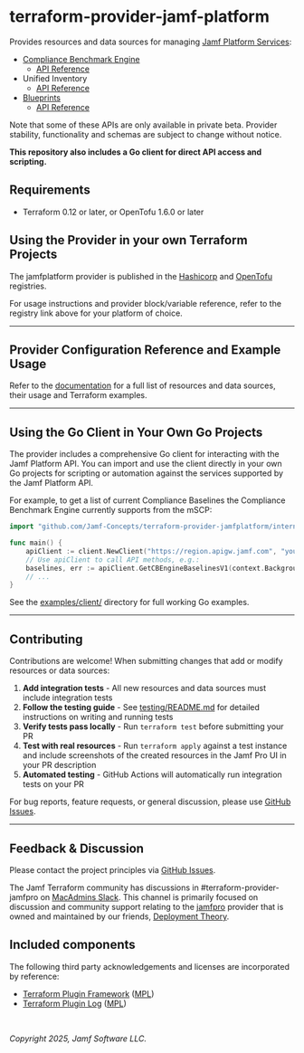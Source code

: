# terraform-provider-jamf-platform

Provides resources and data sources for managing [Jamf Platform Services](https://developer.jamf.com/platform-api/):

* [Compliance Benchmark Engine](https://learn.jamf.com/en-US/bundle/jamf-compliance-benchmarks-configuration-guide/page/Compliance_Benchmarks_Configuration_Guide.html)
  * [API Reference](https://developer.jamf.com/platform-api/reference/getbenchmark)
* Unified Inventory
  * [API Reference](https://developer.jamf.com/platform-api/reference/computer-inventory)
* [Blueprints](https://learn.jamf.com/en-US/bundle/jamf-pro-blueprints-configuration-guide/page/Jamf_Pro_Blueprints_Configuration_Guide.html)
  * [API Reference](https://developer.jamf.com/platform-api/reference/blueprints-1)

Note that some of these APIs are only available in private beta. Provider stability, functionality and schemas are subject to change without notice.

**This repository also includes a Go client for direct API access and scripting.**

## Requirements

* Terraform 0.12 or later, or OpenTofu 1.6.0 or later

## Using the Provider in your own Terraform Projects

The jamfplatform provider is published in the [Hashicorp](https://registry.terraform.io/providers/Jamf-Concepts/jamfplatform) and [OpenTofu](https://search.opentofu.org/provider/jamf-concepts/jamfplatform) registries.

For usage instructions and provider block/variable reference, refer to the registry link above for your platform of choice.

---

## Provider Configuration Reference and Example Usage

Refer to the [documentation](https://registry.terraform.io/providers/Jamf-Concepts/jamfplatform/latest/docs) for a full list of resources and data sources, their usage and Terraform examples.

---

## Using the Go Client in Your Own Go Projects

The provider includes a comprehensive Go client for interacting with the Jamf Platform API. You can import and use the client directly in your own Go projects for scripting or automation against the services supported by the Jamf Platform API.

For example, to get a list of current Compliance Baselines the Compliance Benchmark Engine currently supports from the mSCP:

```go
import "github.com/Jamf-Concepts/terraform-provider-jamfplatform/internal/client"

func main() {
    apiClient := client.NewClient("https://region.apigw.jamf.com", "your-client-id", "your-client-secret")
    // Use apiClient to call API methods, e.g.:
    baselines, err := apiClient.GetCBEngineBaselinesV1(context.Background())
    // ...
}
```

See the [examples/client/](./examples/client/) directory for full working Go examples.

---

## Contributing

Contributions are welcome! When submitting changes that add or modify resources or data sources:

1. **Add integration tests** - All new resources and data sources must include integration tests
2. **Follow the testing guide** - See [testing/README.md](./testing/README.md) for detailed instructions on writing and running tests
3. **Verify tests pass locally** - Run `terraform test` before submitting your PR
4. **Test with real resources** - Run `terraform apply` against a test instance and include screenshots of the created resources in the Jamf Pro UI in your PR description
5. **Automated testing** - GitHub Actions will automatically run integration tests on your PR

For bug reports, feature requests, or general discussion, please use [GitHub Issues](https://github.com/Jamf-Concepts/terraform-provider-jamfplatform/issues).

---

## Feedback & Discussion

Please contact the project principles via [GitHub Issues](https://github.com/Jamf-Concepts/terraform-provider-jamfplatform/issues).

The Jamf Terraform community has discussions in #terraform-provider-jamfpro on [MacAdmins Slack](https://www.macadmins.org/). This channel is primarily focused on discussion and community support relating to the [jamfpro](https://github.com/deploymenttheory/terraform-provider-jamfpro) provider that is owned and maintained by our friends, [Deployment Theory](https://github.com/deploymenttheory).

## Included components

The following third party acknowledgements and licenses are incorporated by reference:

* [Terraform Plugin Framework](https://github.com/hashicorp/terraform-plugin-framework) ([MPL](https://github.com/hashicorp/terraform-plugin-framework?tab=MPL-2.0-1-ov-file))
* [Terraform Plugin Log](https://github.com/hashicorp/terraform-plugin-log) ([MPL](https://github.com/hashicorp/terraform-plugin-log?tab=MPL-2.0-1-ov-file))

&nbsp;

*Copyright 2025, Jamf Software LLC.*
